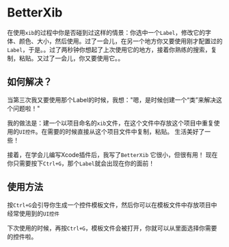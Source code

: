 BetterXib
=========
在使用`xib`的过程中你是否碰到过这样的情景：你选中一个`Label`，修改它的字体、颜色、大小，然后使用。过了一会儿，在另一个地方你又要使用刚才配置过的`Label`，于是。。过了两秒钟你想起了上次使用它的地方，接着你熟练的搜索，复制，粘贴。又过了一会儿，你又要使用它。。

如何解决？
--------

当第三次我又要使用那个Label的时候，我想："嗯，是时候创建一个“类”来解决这个问题啦！"

我的做法是：建一个以项目命名的`xib`文件，在这个文件中存放这个项目中重复使用的`UI控件`。在需要的时候直接从这个项目文件中复制，粘贴。
生活美好了一些！

接着，在学会儿编写Xcode插件后，我写了`BetterXib`
它很小，但很有用！
现在你只需要按下`Ctrl+G`，那个`Label`就会出现在你的面前！

使用方法
--------
按`Ctrl+G`会引导你生成一个控件模板文件，然后你可以在模板文件中存放项目中经常使用到的`UI控件`

下次使用的时候，再按`Ctrl+G`，模板文件会被打开，你就可以从里面选择你需要的控件啦。
